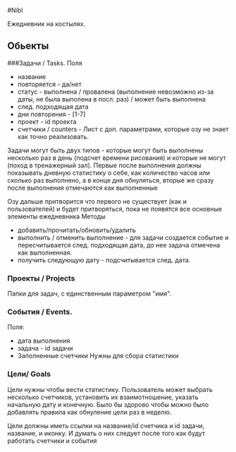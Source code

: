 #Nibl

Ежедневник на костылях.

## Обьекты
###Задачи / Tasks.
Поля
* название
* повторяется - да/нет
* статус - выполнена / провалена (выполнение невозможно из-за даты, не была выполена в посл. раз) / может быть выполнена
* след. подходящая дата
* дни повторения - [1-7]
* проект - id проекта
* счетчики / counters -
  Лист с доп. параметрами, которые озу не знает как точно реализовать.
                
Задачи  могут быть двух типов - которые могут быть выполнены несколько раз в день (подсчет времени рисования)
и которые не могут (поход в тренажерный зал). Первые после выполнения должны показывать дневную статистику о себе, как
количество часов или сколько раз выполнено, а в конце дня обнуляться, вторые же сразу после выполнения отмечаются как выполненные

Озу дальше притворится что первого не существует (как и пользователей) и будет притворяться,
пока не появятся все основные элементы ежедневника
Методы
* добавить/прочитать/обновить/удалить
* выполнить / отменить выполнение - для задачи создается событие и пересчитывается след. подходящая дата,
до нее задача отмечена как выполненная.
* получить следующую дату - подсчитывается след. дата.

            
          
              
### Проекты / Projects
  Папки для задач, с единственным параметром "имя".
### События / Events.
Поля:
* дата выполнения
* задача - id задачи
* Заполненные счетчики
Нужны для сбора статистики
  
### Цели/ Goals
Цели нужны чтобы вести статистику. Пользователь может выбрать несколько счетчиков, установить их взаимотношение, указать начальную дату и конечную. Было бы здорово чтобы можно было добавлять правила как обнуление цели раз в неделю.

Цели должны иметь ссылки на название/id счетчика и id задачи, название, и иконку.
И думать о них следует после того как будут работать счетчики и события


